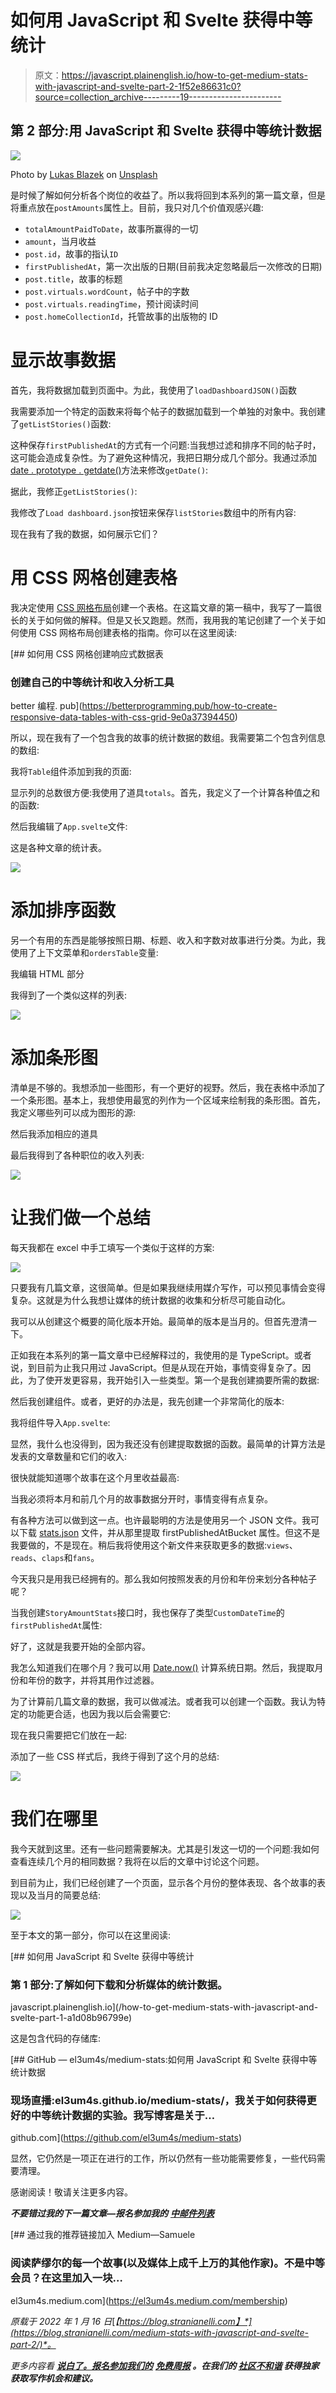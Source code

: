 # 如何用 JavaScript 和 Svelte 获得中等统计

> 原文：<https://javascript.plainenglish.io/how-to-get-medium-stats-with-javascript-and-svelte-part-2-1f52e86631c0?source=collection_archive---------19----------------------->

## 第 2 部分:用 JavaScript 和 Svelte 获得中等统计数据

![](img/2613a104b4729e51a0c7b1204acc881b.png)

Photo by [Lukas Blazek](https://unsplash.com/@goumbik?utm_source=medium&utm_medium=referral) on [Unsplash](https://unsplash.com?utm_source=medium&utm_medium=referral)

是时候了解如何分析各个岗位的收益了。所以我将回到本系列的第一篇文章，但是将重点放在`postAmounts`属性上。目前，我只对几个价值观感兴趣:

*   `totalAmountPaidToDate`，故事所赢得的一切
*   `amount`，当月收益
*   `post.id`，故事的指认`ID`
*   `firstPublishedAt`，第一次出版的日期(目前我决定忽略最后一次修改的日期)
*   `post.title`，故事的标题
*   `post.virtuals.wordCount`，帖子中的字数
*   `post.virtuals.readingTime`，预计阅读时间
*   `post.homeCollectionId`，托管故事的出版物的 ID

# 显示故事数据

首先，我将数据加载到页面中。为此，我使用了`loadDashboardJSON()`函数

我需要添加一个特定的函数来将每个帖子的数据加载到一个单独的对象中。我创建了`getListStories()`函数:

这种保存`firstPublishedAt`的方式有一个问题:当我想过滤和排序不同的帖子时，这可能会造成复杂性。为了避免这种情况，我把日期分成几个部分。我通过添加[date . prototype . getdate()](https://developer.mozilla.org/en-US/docs/Web/JavaScript/Reference/Global_Objects/Date/getDate)方法来修改`getDate()`:

据此，我修正`getListStories()`:

我修改了`Load dashboard.json`按钮来保存`listStories`数组中的所有内容:

现在我有了我的数据，如何展示它们？

# 用 CSS 网格创建表格

我决定使用 [CSS 网格布局](https://developer.mozilla.org/en-US/docs/Web/CSS/CSS_Grid_Layout)创建一个表格。在这篇文章的第一稿中，我写了一篇很长的关于如何做的解释。但是又长又跑题。然而，我用我的笔记创建了一个关于如何使用 CSS 网格布局创建表格的指南。你可以在这里阅读:

[](https://betterprogramming.pub/how-to-create-responsive-data-tables-with-css-grid-9e0a37394450) [## 如何用 CSS 网格创建响应式数据表

### 创建自己的中等统计和收入分析工具

better 编程. pub](https://betterprogramming.pub/how-to-create-responsive-data-tables-with-css-grid-9e0a37394450) 

所以，现在我有了一个包含我的故事的统计数据的数组。我需要第二个包含列信息的数组:

我将`Table`组件添加到我的页面:

显示列的总数很方便:我使用了道具`totals`。首先，我定义了一个计算各种值之和的函数:

然后我编辑了`App.svelte`文件:

这是各种文章的统计表。

![](img/5a29950fd06946e47e567a33a84fb0bd.png)

# 添加排序函数

另一个有用的东西是能够按照日期、标题、收入和字数对故事进行分类。为此，我使用了上下文菜单和`ordersTable`变量:

我编辑 HTML 部分

我得到了一个类似这样的列表:

![](img/f949ed0a6e82979149b15efc088b1dc1.png)

# 添加条形图

清单是不够的。我想添加一些图形，有一个更好的视野。然后，我在表格中添加了一个条形图。基本上，我想使用最宽的列作为一个区域来绘制我的条形图。首先，我定义哪些列可以成为图形的源:

然后我添加相应的道具

最后我得到了各种职位的收入列表:

![](img/861a079ba18d66f0b9e3cc566cc80a7a.png)

# 让我们做一个总结

每天我都在 excel 中手工填写一个类似于这样的方案:

![](img/f73b314ae22a10ddd5b9b17b3d34c3a3.png)

只要我有几篇文章，这很简单。但是如果我继续用媒介写作，可以预见事情会变得复杂。这就是为什么我想让媒体的统计数据的收集和分析尽可能自动化。

我可以从创建这个概要的简化版本开始。最简单的版本是当月的。但首先澄清一下。

正如我在本系列的第一篇文章中已经解释过的，我使用的是 TypeScript。或者说，到目前为止我只用过 JavaScript。但是从现在开始，事情变得复杂了。因此，为了使开发更容易，我开始引入一些类型。第一个是我创建摘要所需的数据:

然后我创建组件。或者，更好的办法是，我先创建一个非常简化的版本:

我将组件导入`App.svelte`:

显然，我什么也没得到，因为我还没有创建提取数据的函数。最简单的计算方法是发表的文章数量和它们的收入:

很快就能知道哪个故事在这个月里收益最高:

当我必须将本月和前几个月的故事数据分开时，事情变得有点复杂。

有各种方法可以做到这一点。也许最聪明的方法是使用另一个 JSON 文件。我可以下载 [stats.json](https://medium.com/me/stats?format=json&count=1000) 文件，并从那里提取 firstPublishedAtBucket 属性。但这不是我要做的，不是现在。稍后我将使用这个新文件来获取更多的数据:`views`、`reads`、`claps`和`fans`。

今天我只是用我已经拥有的。那么我如何按照发表的月份和年份来划分各种帖子呢？

当我创建`StoryAmountStats`接口时，我也保存了类型`CustomDateTime`的 `firstPublishedAt`属性:

好了，这就是我要开始的全部内容。

我怎么知道我们在哪个月？我可以用 [Date.now()](https://developer.mozilla.org/en-US/docs/Web/JavaScript/Reference/Global_Objects/Date/now) 计算系统日期。然后，我提取月份和年份的数字，并将其用作过滤器。

为了计算前几篇文章的数据，我可以做减法。或者我可以创建一个函数。我认为特定的功能更合适，也因为我以后会需要它:

现在我只需要把它们放在一起:

添加了一些 CSS 样式后，我终于得到了这个月的总结:

![](img/4c8bf51dadde2bfc005364a4476bf739.png)

# 我们在哪里

我今天就到这里。还有一些问题需要解决。尤其是引发这一切的一个问题:我如何查看连续几个月的相同数据？我将在以后的文章中讨论这个问题。

到目前为止，我们已经创建了一个页面，显示各个月份的整体表现、各个故事的表现以及当月的简要总结:

![](img/b8f0cfe1772558910b4d222f0dc47a11.png)

至于本文的第一部分，你可以在这里阅读:

[](/how-to-get-medium-stats-with-javascript-and-svelte-part-1-a1d08b96799e) [## 如何用 JavaScript 和 Svelte 获得中等统计

### 第 1 部分:了解如何下载和分析媒体的统计数据。

javascript.plainenglish.io](/how-to-get-medium-stats-with-javascript-and-svelte-part-1-a1d08b96799e) 

这是包含代码的存储库:

[](https://github.com/el3um4s/medium-stats) [## GitHub — el3um4s/medium-stats:如何用 JavaScript 和 Svelte 获得中等统计数据

### 现场直播:el3um4s.github.io/medium-stats/，我关于如何获得更好的中等统计数据的实验。我写博客是关于…

github.com](https://github.com/el3um4s/medium-stats) 

显然，它仍然是一项正在进行的工作，所以仍然有一些功能需要修复，一些代码需要清理。

感谢阅读！敬请关注更多内容。

***不要错过我的下一篇文章—报名参加我的*** [***中邮件列表***](https://medium.com/subscribe/@el3um4s)

[](https://el3um4s.medium.com/membership) [## 通过我的推荐链接加入 Medium—Samuele

### 阅读萨缪尔的每一个故事(以及媒体上成千上万的其他作家)。不是中等会员？在这里加入一块…

el3um4s.medium.com](https://el3um4s.medium.com/membership) 

*原载于 2022 年 1 月 16 日*[*【https://blog.stranianelli.com】*](https://blog.stranianelli.com/medium-stats-with-javascript-and-svelte-part-2/)*。*

*更多内容看* [***说白了。报名参加我们的***](http://plainenglish.io/) **[***免费周报***](http://newsletter.plainenglish.io/) *。在我们的* [***社区不和谐***](https://discord.gg/GtDtUAvyhW) *获得独家获取写作机会和建议。***